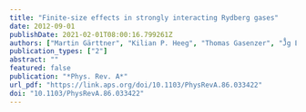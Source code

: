 ```yaml
---
title: "Finite-size effects in strongly interacting Rydberg gases"
date: 2012-09-01
publishDate: 2021-02-01T08:00:16.799261Z
authors: ["Martin Gärttner", "Kilian P. Heeg", "Thomas Gasenzer", "J̈̊g Evers"]
publication_types: ["2"]
abstract: ""
featured: false
publication: "*Phys. Rev. A*"
url_pdf: "https://link.aps.org/doi/10.1103/PhysRevA.86.033422"
doi: "10.1103/PhysRevA.86.033422"
---
```


